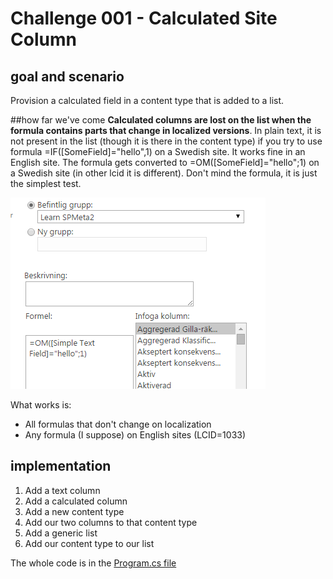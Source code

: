 # Challenge 001 - Calculated Site Column

## goal and scenario
Provision a calculated field in a content type that is added to a list.

##how far we've come
**Calculated columns are lost on the list when the formula contains parts that change in localized versions**. In plain text, it is not present in the list (though it is there in the content type) if you try to use formula =IF([SomeField]="hello",1) on a Swedish site. It works fine in an English site. The formula gets converted to =OM([SomeField]="hello";1) on a Swedish site (in other lcid it is different). Don't mind the formula, it is just the simplest test. 

![Swedish formula](swedish-formula.png?raw=true)

What works is:
- All formulas that don't change on localization
- Any formula (I suppose) on English sites (LCID=1033)


## implementation
1. Add a text column
2. Add a calculated column
3. Add a new content type
4. Add our two columns to that content type
5. Add a generic list
6. Add our content type to our list

The whole code is in the [Program.cs file](CalculatedSiteColumn/Program.cs)
